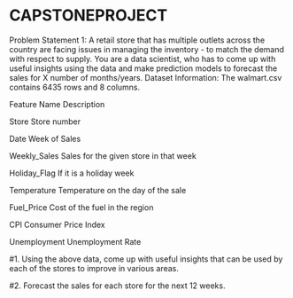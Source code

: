 # CAPSTONEPROJECT

Problem Statement 1:
A retail store that has multiple outlets across the country are facing issues in managing the
inventory - to match the demand with respect to supply. You are a data scientist, who has to
come up with useful insights using the data and make prediction models to forecast the sales for
X number of months/years.
Dataset Information:
The walmart.csv contains 6435 rows and 8 columns.

Feature Name                Description

Store                       Store number

Date                        Week of Sales

Weekly_Sales                Sales for the given store in that week

Holiday_Flag                If it is a holiday week

Temperature                 Temperature on the day of the sale

Fuel_Price                 Cost of the fuel in the region

CPI                        Consumer Price Index

Unemployment               Unemployment Rate

#1. Using the above data, come up with useful insights that can be used by each of
the stores to improve in various areas.

#2. Forecast the sales for each store for the next 12 weeks.

